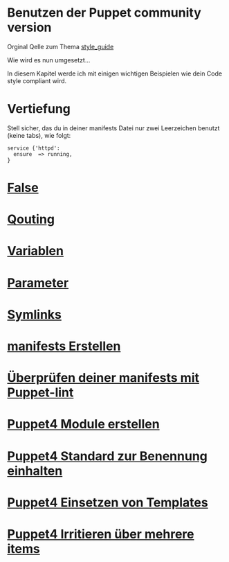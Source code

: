 # Benutzen der Puppet community version

Orginal Qelle zum Thema [style_guide](http://docs.puppetlabs.com/guides/style_guide.html)

Wie wird es nun umgesetzt...

In diesem Kapitel werde ich mit einigen wichtigen Beispielen wie dein Code style compliant wird.


# Vertiefung

Stell sicher, das du in deiner manifests Datei nur zwei Leerzeichen benutzt  (keine tabs), wie folgt:

```
service {'httpd':
  ensure  => running,
}
```

# [False](../puppet4-basics-false)

# [Qouting](../puppet4-basics-qouting)

# [Variablen](../puppet4-basics-variablen)

# [Parameter](../puppet4-basics-parameter)

# [Symlinks](../puppet4-basics-symlinks)

# [manifests Erstellen](../puppet4-basics-manitests)

# [Überprüfen deiner manifests mit Puppet-lint](../puppet4-basics-lint)

# [Puppet4 Module erstellen](puppet4-basics-modules)

# [Puppet4 Standard zur Benennung einhalten](../puppet4-standart-bezeichnung)

# [Puppet4 Einsetzen von Templates](../puppet4-templates)

# [Puppet4 Irritieren über mehrere items](../puppet4-basics-iretating-multi-items)